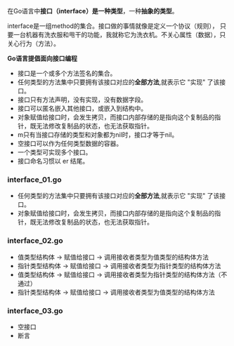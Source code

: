 在Go语言中**接口（interface）是一种类型**，一种**抽象的类型**。

interface是一组method的集合。接口做的事情就像是定义一个协议（规则）， 
只要一台机器有洗衣服和甩干的功能，我就称它为洗衣机。不关心属性（数据），只关心行为（方法）。


**Go语言提倡面向接口编程**

- 接口是一个或多个方法签名的集合。
- 任何类型的方法集中只要拥有该接口对应的**全部方法**,就表示它 "实现" 了该接口。
- 接口只有方法声明，没有实现，没有数据字段。
- 接口可以匿名嵌入其他接口，或嵌入到结构中。
- 对象赋值给接口时，会发生拷贝，而接口内部存储的是指向这个复制品的指针，既无法修改复制品的状态，也无法获取指针。
- m只有当接口存储的类型和对象都为nil时，接口才等于nil。
-  空接口可以作为任何类型数据的容器。
- 一个类型可实现多个接口。
- 接口命名习惯以 er 结尾。



### interface_01.go
- 任何类型的方法集中只要拥有该接口对应的**全部方法**,就表示它 "实现" 了该接口。
- 对象赋值给接口时，会发生拷贝，而接口内部存储的是指向这个复制品的指针，既无法修改复制品的状态，也无法获取指针。



### interface_02.go

- 值类型结构体 -> 赋值给接口 -> 调用接收者类型为值类型的结构体方法
- 指针类型结构体 -> 赋值给接口 -> 调用接收者类型为指针类型的结构体方法
- 值类型结构体 -> 赋值给接口 -> 调用接收者类型为指针类型的结构体方法（不通过）
- 指针类型结构体 -> 赋值给接口 -> 调用接收者类型为值类型的结构体方法

### interface_03.go
- 空接口
- 断言